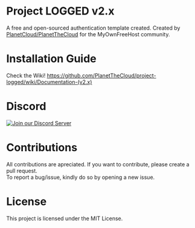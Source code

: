 # Project LOGGED v2.x

A free and open-sourced authentication template created. Created by [PlanetCloud/PlanetTheCloud](https://www.byet.net/index.php?/profile/528767-planetcloud/) for the MyOwnFreeHost community.

# Installation Guide
Check the Wiki!
https://github.com/PlanetTheCloud/project-logged/wiki/Documentation-(v2.x)

# Discord
<a href="https://discord.gg/mmEWpnwB8D"><img src="https://discordapp.com/api/guilds/399429466566426635/widget.png?style=banner2" alt="Join our Discord Server" title="Planet Dev Network"></a>

# Contributions
All contributions are apreciated. If you want to contribute, please create a pull request.  
To report a bug/issue, kindly do so by opening a new issue.

# License
This project is licensed under the MIT License.
